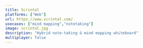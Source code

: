 ```yaml
---
title: Scrintal
platforms: ["Web"]
url: https://www.scrintal.com/
usecases: ["mind mapping","notetaking"]
image: scrintal.jpg
description: "Hybrid note-taking & mind mapping whiteboard"
multiplayer: false
---
```

